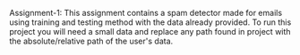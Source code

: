 Assignment-1: This assignment contains a spam detector made for emails using training and testing method with the data already provided. To run this project you will need a small data and replace any path found in project with the absolute/relative path of the user's data.